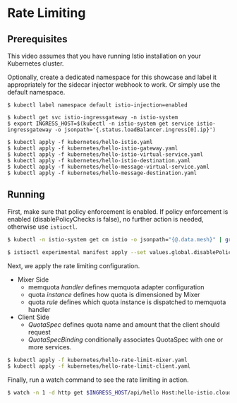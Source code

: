 # Rate Limiting

## Prerequisites

This video assumes that you have running Istio installation on your Kubernetes cluster.

Optionally, create a dedicated namespace for this showcase and label it appropriately for the sidecar injector webhook to work. Or simply use the default namespace.

```
$ kubectl label namespace default istio-injection=enabled

$ kubectl get svc istio-ingressgateway -n istio-system
$ export INGRESS_HOST=$(kubectl -n istio-system get service istio-ingressgateway -o jsonpath='{.status.loadBalancer.ingress[0].ip}')

$ kubectl apply -f kubernetes/hello-istio.yaml
$ kubectl apply -f kubernetes/hello-istio-gateway.yaml
$ kubectl apply -f kubernetes/hello-istio-virtual-service.yaml
$ kubectl apply -f kubernetes/hello-istio-destination.yaml
$ kubectl apply -f kubernetes/hello-message-virtual-service.yaml
$ kubectl apply -f kubernetes/hello-message-destination.yaml
```

## Running

First, make sure that policy enforcement is enabled. If policy enforcement is enabled (disablePolicyChecks is false), no further action is needed, otherwise
use `istioctl`.

```bash
$ kubectl -n istio-system get cm istio -o jsonpath="{@.data.mesh}" | grep disablePolicyChecks

$ istioctl experimental manifest apply --set values.global.disablePolicyChecks=false
```

Next, we apply the rate limiting configuration.
- Mixer Side
    - memquota _handler_ defines memquota adapter configuration
    - quota _instance_ defines how quota is dimensioned by Mixer
    - quota _rule_ defines which quota instance is dispatched to memquota handler
- Client Side
    - _QuotaSpec_ defines quota name and amount that the client should request
    - _QuotaSpecBinding_ conditionally associates QuotaSpec with one or more services.

```bash
$ kubectl apply -f kubernetes/hello-rate-limit-mixer.yaml
$ kubectl apply -f kubernetes/hello-rate-limit-client.yaml
```

Finally, run a watch command to see the rate limiting in action.

```bash
$ watch -n 1 -d http get $INGRESS_HOST/api/hello Host:hello-istio.cloud
```
